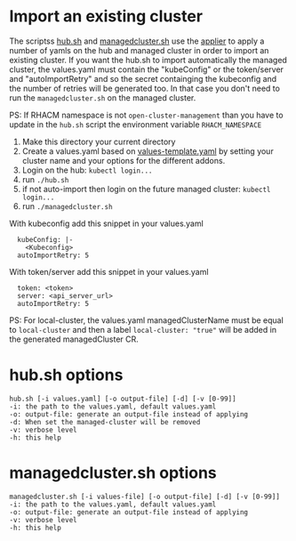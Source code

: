 [comment]: # ( Copyright Contributors to the Open Cluster Management project )

# Import an existing cluster

The scriptss [hub.sh](./hub.sh) and [managedcluster.sh](./managedcluster.sh) use the [applier](https://github.com/open-cluster-management/library-go/blob/master/docs/applier.md) to apply a number of yamls on the hub and managed cluster in order to import an existing cluster. If you want the hub.sh to import automatically the managed cluster, the values.yaml must contain the "kubeConfig" or the token/server and "autoImportRetry" and so the secret containging the kubeconfig and the number of retries will be generated too. In that case you don't need to run the `managedcluster.sh` on the managed cluster.

PS: If RHACM namespace is not `open-cluster-management` than you have to update in the `hub.sh` script the environment variable `RHACM_NAMESPACE`

1. Make this directory your current directory
2. Create a values.yaml based on [values-template.yaml](./values-template.yaml) by setting your cluster name and your options for the different addons.
3. Login on the hub: `kubectl login...`
4. run `./hub.sh`
5. if not auto-import then login on the future managed cluster: `kubectl login...`
6. run `./managedcluster.sh`

With kubeconfig add this snippet in your values.yaml
```
  kubeConfig: |-
    <Kubeconfig>
  autoImportRetry: 5
```

With token/server add this snippet in your values.yaml
```
  token: <token>
  server: <api_server_url>
  autoImportRetry: 5
```

PS: For local-cluster, the values.yaml managedClusterName must be equal to `local-cluster` and then a label `local-cluster: "true"` will be added in the generated managedCluster CR.
# hub.sh options

```
hub.sh [-i values.yaml] [-o output-file] [-d] [-v [0-99]]
-i: the path to the values.yaml, default values.yaml
-o: output-file: generate an output-file instead of applying
-d: When set the managed-cluster will be removed
-v: verbose level
-h: this help
```

# managedcluster.sh options

```
managedcluster.sh [-i values-file] [-o output-file] [-d] [-v [0-99]]
-i: the path to the values.yaml, default values.yaml
-o: output-file: generate an output-file instead of applying
-v: verbose level
-h: this help
```
